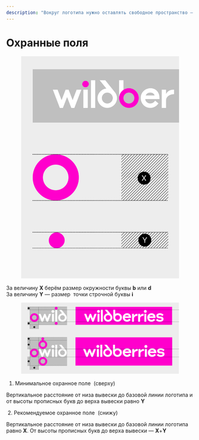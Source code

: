 ```yaml
---
description: "Вокруг логотипа нужно оставлять свободное пространство — охранные поля. \LЧем\_больше\_«воздуха», тем выигрышнее смотрится вывеска."
---
```


# Охранные поля

<div align="left"><figure><img src="../../.gitbook/assets/ohrannoe-pole-01.svg" alt=""><figcaption></figcaption></figure></div>

За величину **Х** берём размер окружности буквы **b** или **d**   \
За величину **Y** — размер  точки строчной буквы **i**



<div align="left"><figure><img src="../../.gitbook/assets/ohrannoe-pole-02.svg" alt=""><figcaption></figcaption></figure></div>

1. Минимальное охранное поле  (сверху)

Вертикальное расстояние от низа вывески до базовой линии логотипа и от высоты прописных букв до верха вывески равно **Y**

 2. Рекомендуемое охранное поле  (снижу)

Вертикальное расстояние от низа вывески до базовой линии логотипа равно **X**. От высоты прописных букв до верха вывески — **Х**+**Y**

